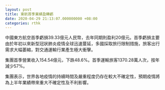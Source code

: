 ```yaml
---
layout: post
title: 東航首季業績盈轉虧
date: 2020-04-29 21:13:07.000000000 +08:00
categories: rthk
---
```


中國東方航空首季虧損39.33億元人民幣，去年同期則盈利20億元。首季虧損主要由於年初以來新型冠狀肺炎疫情全球迅速蔓延，多國採取旅行限制措施，旅客出行需求大幅萎縮，對交通運輸行業產生極大衝擊。

集團首季營業收入154.54億元，下跌48.6%。首季運輸旅客1370.28萬人次，按年減少57%。

集團表示，世界各地疫情的持續時間及嚴重程度仍存在較大不確定性，預期疫情將為上半年業績帶來重大不確定性及不利影響。
